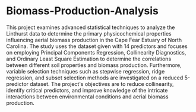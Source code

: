 # Biomass-Production-Analysis

This project examines advanced statistical techniques to analyze the Linthurst data to determine the primary physicochemical properties influencing aerial biomass production in the Cape Fear Estuary of North Carolina. The study uses the dataset given with 14 predictors and focuses on employing Principal Components Regression, Collinearity Diagnostics, and Ordinary Least Square Estimation to determine the correlations between different soil properties and biomass production. Furthermore, variable selection techniques such as stepwise regression, ridge regression, and subset selection methods are investigated on a reduced 5-predictor dataset. The project's objectives are to reduce collinearity, identify critical predictors, and improve knowledge of the intricate interactions between environmental conditions and aerial biomass production.
